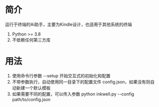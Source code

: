 # 简介
运行于终端的Ai助手，主要为Kindle设计，也适用于其他系统的终端
1. Python >= 3.8
2. 不依赖任何第三方库

# 用法
1. 使用命令行参数 --setup 开始交互式的初始化和配置
2. 不带参数执行，自动使用同一目录下的配置文件 config.json，如果没有则自动新建一个默认模板
3. 如果需要不同的配置，可以传入参数 python inkwell.py --config path/to/config.json


